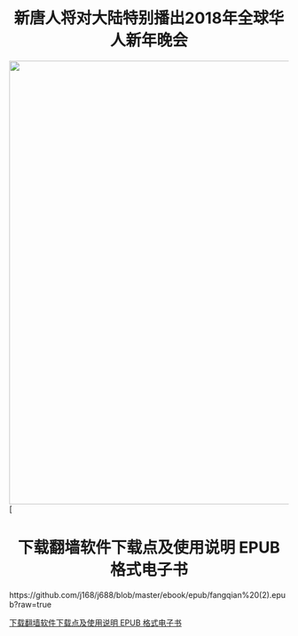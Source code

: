 <td>
  <div align="center"><h1>新唐人将对大陆特别播出2018年全球华人新年晚会</h1>
		<img src="https://github.com/j168/j688/blob/master/img/shen-yun.jpg" width="800" hight="25">	
		</td>	</div>
[<H1><center> 下载翻墙软件下载点及使用说明 EPUB 格式电子书 </H1> https://github.com/j168/j688/blob/master/ebook/epub/fangqian%20(2).epub?raw=true
	
	
[下载翻墙软件下载点及使用说明 EPUB 格式电子书](https://github.com/j168/j688/blob/master/ebook/epub/fangqian%20(2).epub?raw=true)
